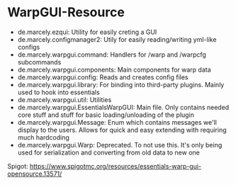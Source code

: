 # WarpGUI-Resource

* de.marcely.ezqui: Utility for easily creting a GUI
* de.marcely.configmanager2: Utily for easily reading/writing yml-like configs
* de.marcely.warpgui.command: Handlers for /warp and /warpcfg subcommands
* de.marcely.warpgui.components: Main components for warp data
* de.marcely.warpgui.config: Reads and creates config files
* de.marcely.warpgui.library: For binding into third-party plugins. Mainly used to hook into essentials
* de.marcely.warpgui.util: Utilities
* de.marcely.warpgui.EssentialsWarpGUI: Main file. Only contains needed core stuff and stuff for basic loading/unloading of the plugin
* de.marcely.warpgui.Message: Enum which contains messages we'll display to the users. Allows for quick and easy extending with requiring much hardcoding
* de.marcely.warpgui.Warp: Deprecated. To not use this. It's only being used for serialization and converting from old data to new one

Spigot: https://www.spigotmc.org/resources/essentials-warp-gui-opensource.13571/
